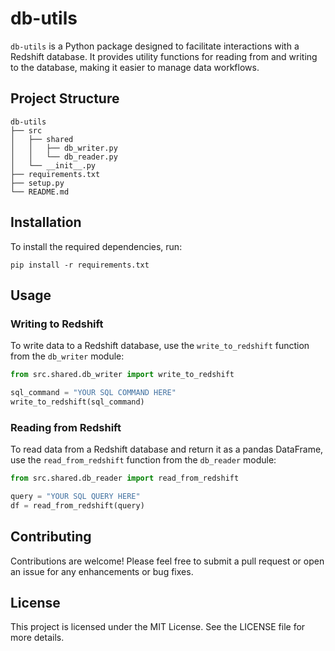 # db-utils

`db-utils` is a Python package designed to facilitate interactions with a Redshift database. It provides utility functions for reading from and writing to the database, making it easier to manage data workflows.

## Project Structure

```
db-utils
├── src
│   ├── shared
│   │   ├── db_writer.py
│   │   └── db_reader.py
│   └── __init__.py
├── requirements.txt
├── setup.py
└── README.md
```

## Installation

To install the required dependencies, run:

```
pip install -r requirements.txt
```

## Usage

### Writing to Redshift

To write data to a Redshift database, use the `write_to_redshift` function from the `db_writer` module:

```python
from src.shared.db_writer import write_to_redshift

sql_command = "YOUR SQL COMMAND HERE"
write_to_redshift(sql_command)
```

### Reading from Redshift

To read data from a Redshift database and return it as a pandas DataFrame, use the `read_from_redshift` function from the `db_reader` module:

```python
from src.shared.db_reader import read_from_redshift

query = "YOUR SQL QUERY HERE"
df = read_from_redshift(query)
```

## Contributing

Contributions are welcome! Please feel free to submit a pull request or open an issue for any enhancements or bug fixes.

## License

This project is licensed under the MIT License. See the LICENSE file for more details.